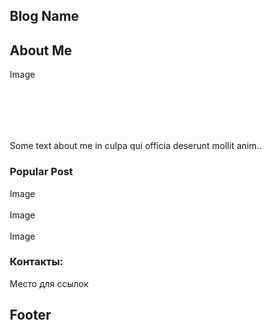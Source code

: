 <html>
<head>
<meta name="viewport" content="width=device-width, initial-scale=1">
<style>
* {
    box-sizing: border-box;
}

/* Add a gray background color with some padding */
body {
    font-family: Arial;
    padding: 20px;
    background: #f1f1f1;
}

/* Header/Blog Title */
.header {
    padding: 30px;
    font-size: 40px;
    text-align: center;
    background: white;
}

/* Create two unequal columns that floats next to each other */
/* Left column */
.leftcolumn {   
    float: left;
    width: 75%;
}

/* Right column */
.rightcolumn {
    float: left;
    width: 25%;
    padding-left: 20px;
}

/* Fake image */
.fakeimg {
    background-color: #aaa;
    width: 100%;
    padding: 20px;
}

/* Add a card effect for articles */
.card {
     background-color: white;
     padding: 20px;
     margin-top: 20px;
}

/* Clear floats after the columns */
.row:after {
    content: "";
    display: table;
    clear: both;
}

/* Footer */
.footer {
    padding: 20px;
    text-align: center;
    background: #ddd;
    margin-top: 20px;
}

/* Responsive layout - when the screen is less than 800px wide, make the two columns stack on top of each other instead of next to each other */
@media screen and (max-width: 800px) {
    .leftcolumn, .rightcolumn {   
        width: 100%;
        padding: 0;
    }
}
</style>
</head>
<body>

<div class="header">
  <h2>Blog Name</h2>
</div>

<div class="row">

  </div>
    
  <div class="rightcolumn">
    <div class="card">
      <h2>About Me</h2>
      <div class="fakeimg" style="height:100px;">Image</div>
      <p>Some text about me in culpa qui officia deserunt mollit anim..</p>
    </div>
    <div class="card">
      <h3>Popular Post</h3>
      <div class="fakeimg">Image</div><br>
      <div class="fakeimg">Image</div><br>
      <div class="fakeimg">Image</div>
    </div>
    <div class="card">
      <h3>Контакты: </h3>
      <p>Место для ссылок</p>
    </div>
  </div>
</div>

<div class="footer">
  <h2>Footer</h2>
</div>

</body>
</html>



